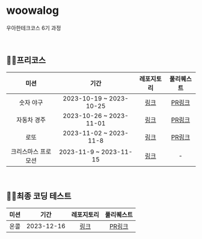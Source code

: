 # woowalog
우아한테크코스 6기 과정

<br>

## 🚶‍♂️프리코스

| 미션 | 기간 | 레포지토리 | 풀리퀘스트
|:---:|:---:|:---:|:---:|
| 숫자 야구 | 2023-10-19 ~ 2023-10-25 | [링크](https://github.com/reddevilmidzy/java-baseball-6) | [PR링크](https://github.com/woowacourse-precourse/java-baseball-6/pull/843) |
| 자동차 경주 | 2023-10-26 ~ 2023-11-01 | [링크](https://github.com/reddevilmidzy/java-racingcar-6) | [PR링크](https://github.com/woowacourse-precourse/java-racingcar-6/pull/586) |
| 로또 | 2023-11-02 ~ 2023-11-8 | [링크](https://github.com/reddevilmidzy/java-lotto-6) | [PR링크](https://github.com/woowacourse-precourse/java-lotto-6/pull/445) |
| 크리스마스 프로모션 | 2023-11-9  ~ 2023-11-15 | [링크](https://github.com/reddevilmidzy/java-baseball-6) | - |

<br>

## 🏃‍♂️최종 코딩 테스트

| 미션 | 기간 | 레포지토리 | 풀리퀘스트
|:---:|:---:|:---:|:---:|
| 온콜 | 2023-12-16 | [링크](https://github.com/reddevilmidzy/java-oncall-6-reddevilmidzy) | [PR링크](https://github.com/reddevilmidzy/java-oncall-6-reddevilmidzy/pull/1) |

